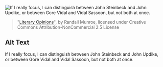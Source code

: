 ![If I really focus, I can distinguish between John Steinbeck and John Updike, or between Gore Vidal and Vidal Sassoon, but not both at once.](https://imgs.xkcd.com/comics/literary_opinions.png)
> "[Literary Opinions](https://xkcd.com/2162/)", by Randall Munroe, licensed under Creative Commons Attribution-NonCommercial 2.5 License

## Alt Text
If I really focus, I can distinguish between John Steinbeck and John Updike, or between Gore Vidal and Vidal Sassoon, but not both at once.
